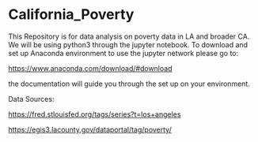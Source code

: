 # California_Poverty

This Repository is for data analysis on poverty data in LA and broader CA.  We will be using python3 through the jupyter notebook.  To download and set up Anaconda environment to use the jupyter network please go to:

https://www.anaconda.com/download/#download

the documentation will guide you through the set up on your environment.   


Data Sources:

https://fred.stlouisfed.org/tags/series?t=los+angeles

https://egis3.lacounty.gov/dataportal/tag/poverty/

